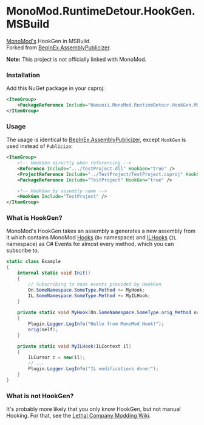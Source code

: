 # MonoMod.RuntimeDetour.HookGen.MSBuild

[MonoMod's](https://github.com/MonoMod/MonoMod) HookGen in MSBuild.  
Forked from [BepInEx.AssemblyPublicizer](https://github.com/BepInEx/BepInEx.AssemblyPublicizer).

**Note:** This project is not officially linked with MonoMod.

### Installation

Add this NuGet package in your csproj:
```xml
<ItemGroup>
    <PackageReference Include="Hamunii.MonoMod.RuntimeDetour.HookGen.MSBuild" Version="0.*" PrivateAssets="all"/>
</ItemGroup>
```

### Usage
The usage is identical to [BepInEx.AssemblyPublicizer](https://github.com/BepInEx/BepInEx.AssemblyPublicizer), except `HookGen` is used instead of `Publicize`:
```xml
<ItemGroup>
    <!-- HookGen directly when referencing -->
    <Reference Include=".../TestProject.dll" HookGen="true" />
    <ProjectReference Include="../TestProject/TestProject.csproj" HookGen="true" />
    <PackageReference Include="TestProject" HookGen="true" />

    <!-- HookGen by assembly name -->
    <HookGen Include="TestProject" />
</ItemGroup>
```

### What is HookGen?

MonoMod's HookGen takes an assembly a generates a new assembly from it which contains MonoMod [Hooks](https://lethal.wiki/dev/fundamentals/patching-code/monomod-documentation#hook) (`On` namespace) and [ILHooks](https://lethal.wiki/dev/fundamentals/patching-code/monomod-documentation#ilhook) (`IL` namespace) as C# Events for almost every method, which you can subscribe to.

```cs
static class Example
{
    internal static void Init()
    {
        // Subscribing to hook events provided by HookGen
        On.SomeNamespace.SomeType.Method += MyHook;
        IL.SomeNamespace.SomeType.Method += MyILHook;
    }
    
    private static void MyHook(On.SomeNamespace.SomeType.orig_Method orig, SomeType self)
    {
        Plugin.Logger.LogInfo("Hello from MonoMod Hook!");
        orig(self); 
    }

    private static void MyILHook(ILContext il)
    {
        ILCursor c = new(il);
        // ...
        Plugin.Logger.LogInfo("IL modifications done!");
    }
}
```

### What is not HookGen?

It's probably more likely that you only know HookGen, but not manual Hooking. For that, see the [Lethal Company Modding Wiki](https://lethal.wiki/dev/fundamentals/patching-code/monomod-documentation#hook).